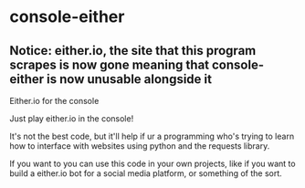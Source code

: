 # console-either
## Notice: either.io, the site that this program scrapes is now gone meaning that console-either is now unusable alongside it

Either.io for the console

Just play either.io in the console!

It's not the best code, but it'll help if ur a programming who's trying to learn how to interface with websites using python and the requests library.

If you want to you can use this code in your own projects, like if you want to build a either.io bot for a social media platform, or something of the sort.
